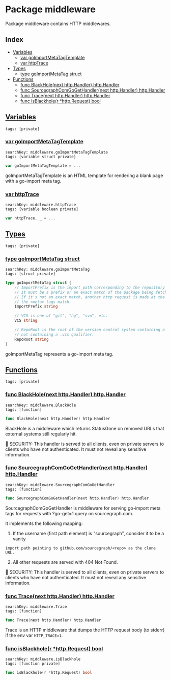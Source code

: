 # Package middleware

Package middleware contains HTTP middlewares. 

## Index

* [Variables](#var)
    * [var goImportMetaTagTemplate](#goImportMetaTagTemplate)
    * [var httpTrace](#httpTrace)
* [Types](#type)
    * [type goImportMetaTag struct](#goImportMetaTag)
* [Functions](#func)
    * [func BlackHole(next http.Handler) http.Handler](#BlackHole)
    * [func SourcegraphComGoGetHandler(next http.Handler) http.Handler](#SourcegraphComGoGetHandler)
    * [func Trace(next http.Handler) http.Handler](#Trace)
    * [func isBlackhole(r *http.Request) bool](#isBlackhole)


## <a id="var" href="#var">Variables</a>

```
tags: [private]
```

### <a id="goImportMetaTagTemplate" href="#goImportMetaTagTemplate">var goImportMetaTagTemplate</a>

```
searchKey: middleware.goImportMetaTagTemplate
tags: [variable struct private]
```

```Go
var goImportMetaTagTemplate = ...
```

goImportMetaTagTemplate is an HTML template for rendering a blank page with a go-import meta tag. 

### <a id="httpTrace" href="#httpTrace">var httpTrace</a>

```
searchKey: middleware.httpTrace
tags: [variable boolean private]
```

```Go
var httpTrace, _ = ...
```

## <a id="type" href="#type">Types</a>

```
tags: [private]
```

### <a id="goImportMetaTag" href="#goImportMetaTag">type goImportMetaTag struct</a>

```
searchKey: middleware.goImportMetaTag
tags: [struct private]
```

```Go
type goImportMetaTag struct {
	// ImportPrefix is the import path corresponding to the repository root.
	// It must be a prefix or an exact match of the package being fetched with "go get".
	// If it's not an exact match, another http request is made at the prefix to verify
	// the <meta> tags match.
	ImportPrefix string

	// VCS is one of "git", "hg", "svn", etc.
	VCS string

	// RepoRoot is the root of the version control system containing a scheme and
	// not containing a .vcs qualifier.
	RepoRoot string
}
```

goImportMetaTag represents a go-import meta tag. 

## <a id="func" href="#func">Functions</a>

```
tags: [private]
```

### <a id="BlackHole" href="#BlackHole">func BlackHole(next http.Handler) http.Handler</a>

```
searchKey: middleware.BlackHole
tags: [function]
```

```Go
func BlackHole(next http.Handler) http.Handler
```

BlackHole is a middleware which returns StatusGone on removed URLs that external systems still regularly hit. 

🚨 SECURITY: This handler is served to all clients, even on private servers to clients who have not authenticated. It must not reveal any sensitive information. 

### <a id="SourcegraphComGoGetHandler" href="#SourcegraphComGoGetHandler">func SourcegraphComGoGetHandler(next http.Handler) http.Handler</a>

```
searchKey: middleware.SourcegraphComGoGetHandler
tags: [function]
```

```Go
func SourcegraphComGoGetHandler(next http.Handler) http.Handler
```

SourcegraphComGoGetHandler is middleware for serving go-import meta tags for requests with ?go-get=1 query on sourcegraph.com. 

It implements the following mapping: 

1. If the username (first path element) is "sourcegraph", consider it to be a vanity 

```
import path pointing to github.com/sourcegraph/<repo> as the clone URL.

```
2. All other requests are served with 404 Not Found. 

🚨 SECURITY: This handler is served to all clients, even on private servers to clients who have not authenticated. It must not reveal any sensitive information. 

### <a id="Trace" href="#Trace">func Trace(next http.Handler) http.Handler</a>

```
searchKey: middleware.Trace
tags: [function]
```

```Go
func Trace(next http.Handler) http.Handler
```

Trace is an HTTP middleware that dumps the HTTP request body (to stderr) if the env var `HTTP_TRACE=1`. 

### <a id="isBlackhole" href="#isBlackhole">func isBlackhole(r *http.Request) bool</a>

```
searchKey: middleware.isBlackhole
tags: [function private]
```

```Go
func isBlackhole(r *http.Request) bool
```

